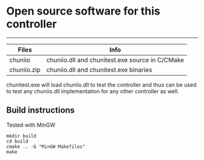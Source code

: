 # Open source software for this controller

---

| Files                 | Info                                             |
| --------------------- | ------------------------------------------------ |
| chuniio               | chuniio.dll and chunitest.exe source in C/CMake  |
| chuniio.zip           | chuniio.dll and chunitest.exe binaries           |

chunitest.exe will load chuniio.dll to test the controller and thus can be used to test any chuniio.dll implementation for any other controller as well.

## Build instructions

Tested with MinGW

```
mkdir build
cd build
cmake .. -G "MinGW Makefiles"
make
```

